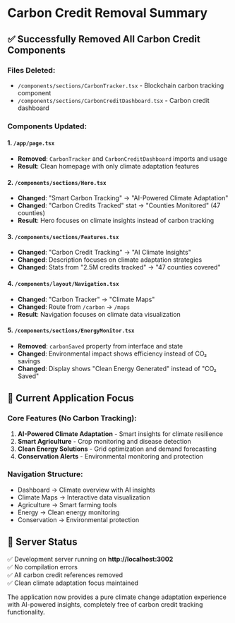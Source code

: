 # Carbon Credit Removal Summary

## ✅ **Successfully Removed All Carbon Credit Components**

### Files Deleted:
- `/components/sections/CarbonTracker.tsx` - Blockchain carbon tracking component
- `/components/sections/CarbonCreditDashboard.tsx` - Carbon credit dashboard

### Components Updated:

#### 1. `/app/page.tsx`
- **Removed**: `CarbonTracker` and `CarbonCreditDashboard` imports and usage
- **Result**: Clean homepage with only climate adaptation features

#### 2. `/components/sections/Hero.tsx`
- **Changed**: "Smart Carbon Tracking" → "AI-Powered Climate Adaptation"
- **Changed**: "Carbon Credits Tracked" stat → "Counties Monitored" (47 counties)
- **Result**: Hero focuses on climate insights instead of carbon tracking

#### 3. `/components/sections/Features.tsx`
- **Changed**: "Carbon Credit Tracking" → "AI Climate Insights"
- **Changed**: Description focuses on climate adaptation strategies
- **Changed**: Stats from "2.5M credits tracked" → "47 counties covered"

#### 4. `/components/layout/Navigation.tsx`
- **Changed**: "Carbon Tracker" → "Climate Maps"
- **Changed**: Route from `/carbon` → `/maps`
- **Result**: Navigation focuses on climate data visualization

#### 5. `/components/sections/EnergyMonitor.tsx`
- **Removed**: `carbonSaved` property from interface and state
- **Changed**: Environmental impact shows efficiency instead of CO₂ savings
- **Changed**: Display shows "Clean Energy Generated" instead of "CO₂ Saved"

## 🎯 **Current Application Focus**

### Core Features (No Carbon Tracking):
1. **AI-Powered Climate Adaptation** - Smart insights for climate resilience
2. **Smart Agriculture** - Crop monitoring and disease detection
3. **Clean Energy Solutions** - Grid optimization and demand forecasting
4. **Conservation Alerts** - Environmental monitoring and protection

### Navigation Structure:
- Dashboard → Climate overview with AI insights
- Climate Maps → Interactive data visualization  
- Agriculture → Smart farming tools
- Energy → Clean energy monitoring
- Conservation → Environmental protection

## 🚀 **Server Status**
✅ Development server running on **http://localhost:3002**  
✅ No compilation errors  
✅ All carbon credit references removed  
✅ Clean climate adaptation focus maintained  

The application now provides a pure climate change adaptation experience with AI-powered insights, completely free of carbon credit tracking functionality.
